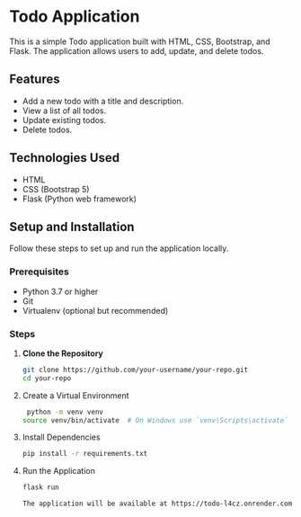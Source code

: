 # Todo Application

This is a simple Todo application built with HTML, CSS, Bootstrap, and Flask. The application allows users to add, update, and delete todos.

## Features

- Add a new todo with a title and description.
- View a list of all todos.
- Update existing todos.
- Delete todos.

## Technologies Used

- HTML
- CSS (Bootstrap 5)
- Flask (Python web framework)

## Setup and Installation

Follow these steps to set up and run the application locally.

### Prerequisites

- Python 3.7 or higher
- Git
- Virtualenv (optional but recommended)

### Steps

1. **Clone the Repository**

   ```bash
   git clone https://github.com/your-username/your-repo.git
   cd your-repo
   
2. Create a Virtual Environment
   ```bash
    python -m venv venv
   source venv/bin/activate  # On Windows use `venv\Scripts\activate`

4. Install Dependencies
   ```bash     
   pip install -r requirements.txt

6. Run the Application
   ```bash
   flask run

   The application will be available at https://todo-l4cz.onrender.com/
